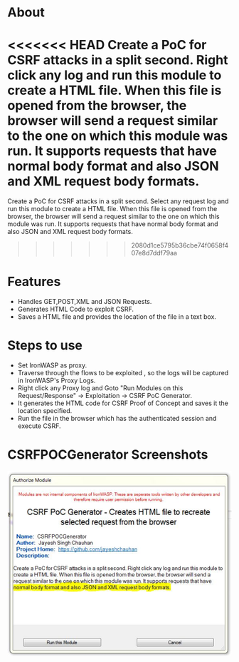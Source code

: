 About
=====
<<<<<<< HEAD
Create a PoC for CSRF attacks in a split second. Right click any log and run this module to create a HTML file. When this file is opened from the browser, the browser will send a request similar to the one on which this module was run. It supports requests that have normal body format and also JSON and XML request body formats.
=======
Create a PoC for CSRF attacks in a split second. Select any request log and run this module to create a HTML file. When this file is opened from the browser, the browser will send a request similar to the one on which this module was run. It supports requests that have normal body format and also JSON and XML request body formats.
>>>>>>> 2080d1ce5795b36cbe74f0658f407e8d7ddf79aa


Features
========
*	Handles GET,POST,XML and JSON Requests.
*	Generates HTML Code to exploit CSRF.
*	Saves a HTML file and provides the location of the file  in a text box.


Steps to use
============
*	Set IronWASP as proxy.
*	Traverse through the flows to be exploited , so the logs will be captured in IronWASP's Proxy Logs.
*	Right click any Proxy log and Goto "Run Modules on this Request/Response" -> Exploitation -> CSRF PoC Generator.
*	It generates the HTML code for CSRF Proof of Concept and saves it the location specified.
*	Run the file in the browser which has the authenticated session and execute CSRF.


CSRFPOCGenerator Screenshots
============================

![](https://github.com/jayeshchauhan/csrf_poc_generator/blob/master/image1.JPG)

